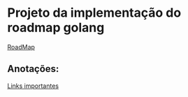 # Projeto da implementação do roadmap golang

[RoadMap](https://roadmap.sh/golang)

## Anotações:
[Links importantes](roadmap/links.md)